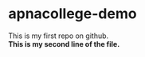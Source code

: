 # apnacollege-demo
This is my first repo on github.
<br>
<b>
This is my second line of the file.
</b>
